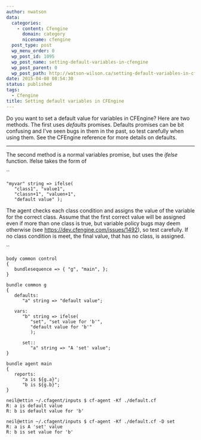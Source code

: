 ```yaml
---
author: nwatson
data:
  categories:
    - content: Cfengine
      domain: category
      nicename: cfengine
  post_type: post
  wp_menu_order: 0
  wp_post_id: 1095
  wp_post_name: setting-default-variables-in-cfengine
  wp_post_parent: 0
  wp_post_path: http://watson-wilson.ca/setting-default-variables-in-cfengine/
date: 2015-04-08 08:54:30
status: published
tags:
  - Cfengine
title: Setting default variables in CFEngine
---
```



Do you want to set a default value for variables in CFEngine? Here are
two methods. The first uses *defaults* promises. Defaults promises can
be bit confusing and I've seen bugs in them in the past, so test
carefully when using them. See the CFEngine reference for more details
on defaults.

---

The second method is a normal variables promise, but uses the *ifelse*
function. Ifelse takes the form of

``

    "myvar" string => ifelse(
       "class1", "value1",
       "classn+1", "valuen+1",
       "default value" );

The agent checks each class condition and assigns the value of the
variable for the correct class. Assume that the first correct value
will be assigned even if more than one class is true, but variable
policy bugs may deem otherwise (see
https://dev.cfengine.com/issues/1492), so test carefully. If no class
condition is meet, the final value, that has no class, is assigned.

``

    body common control
    {
       bundlesequence => { "g", "main", };
    }
     
    bundle common g
    {
       defaults:
          "a" string => "default value";
     
       vars:
          "b" string => ifelse(
             "set", "set value for 'b'",
             "default value for 'b'"
             );
     
          set::
             "a" string => "A 'set' value";
    }
     
    bundle agent main
    {
       reports:
          "a is ${g.a}";
          "b is ${g.b}";
    }
     
    neil@ettin ~/.cfagent/inputs $ cf-agent -Kf ./default.cf
    R: a is default value
    R: b is default value for 'b'
     
    neil@ettin ~/.cfagent/inputs $ cf-agent -Kf ./default.cf -D set
    R: a is A 'set' value
    R: b is set value for 'b'
